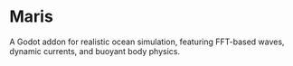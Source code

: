 # Maris
A Godot addon for realistic ocean simulation, featuring FFT-based waves, dynamic currents, and buoyant body physics.

